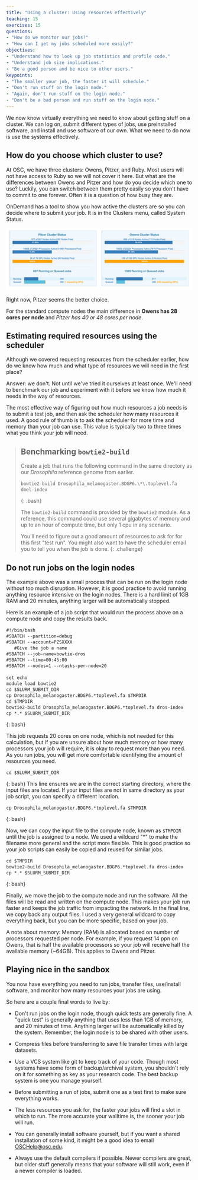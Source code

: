 ```yaml
---
title: "Using a cluster: Using resources effectively"
teaching: 15
exercises: 15
questions:
- "How do we monitor our jobs?"
- "How can I get my jobs scheduled more easily?" 
objectives:
- "Understand how to look up job statistics and profile code."
- "Understand job size implications."
- "Be a good person and be nice to other users."
keypoints:
- "The smaller your job, the faster it will schedule."
- "Don't run stuff on the login node."
- "Again, don't run stuff on the login node."
- "Don't be a bad person and run stuff on the login node."
---
```


We now know virtually everything we need to know about getting stuff on a cluster.
We can log on, submit different types of jobs, use preinstalled software, 
and install and use software of our own.
What we need to do now is use the systems effectively.

## How do you choose which cluster to use?

At OSC, we have three clusters: Owens, Pitzer, and Ruby. Most users will not have access to Ruby so we will not cover it
here. But what are the differences between Owens and Pitzer and how do you decide which one to use? Luckily, 
you can switch between them pretty easily so you don't have to commit to one forever. Often it is a question of how 
busy they are.

OnDemand has a tool to show you how active the clusters are so you can decide where to submit your job. It is in the
Clusters menu, called System Status. 

![System Status](../files/System_status.png)

Right now, Pitzer seems the better choice.

For the standard compute nodes the main difference in **Owens has 28 cores per node** and _Pitzer has 40 or 48 cores per node_.

## Estimating required resources using the scheduler

Although we covered requesting resources from the scheduler earlier,
how do we know how much and what type of resources we will need in the first place?

Answer: we don't. 
Not until we've tried it ourselves at least once.
We'll need to benchmark our job and experiment with it before
we know how much it needs in the way of resources.

The most effective way of figuring out how much resources a job needs is to submit a test job,
and then ask the scheduler how many resources it used.
A good rule of thumb is to ask the scheduler for more time and memory than your job can use.
This value is typically two to three times what you think your job will need.

> ## Benchmarking `bowtie2-build`
> Create a job that runs the following command 
> in the same directory as our *Drosophila* reference genome
> from earlier.
> 
> ```
> bowtie2-build Drosophila_melanogaster.BDGP6.\*\.toplevel.fa dmel-index
> ```
> {: .bash}
> 
> The `bowtie2-build` command is provided by the `bowtie2` module.
> As a reference, this command could use several gigabytes of memory and up to an hour of compute time, 
> but only 1 cpu in any scenario.
> 
> You'll need to figure out a good amount of resources to ask for for this first "test run".
> You might also want to have the scheduler email you to tell you when the job is done.
{: .challenge}


## Do not run jobs on the login nodes

The example above was a small process that can be run on the login node without too much disruption. However, it
is good practice to avoid running anything resource intensive on the login nodes. There is a hard limit of 1GB RAM and 
20 minutes, anything larger will be automatically stopped.

Here is an example of a job script that would run the process above on a compute node and copy the results back.

```
#!/bin/bash
#SBATCH --partition=debug
#SBATCH --account=PZSXXXX
   #Give the job a name 
#SBATCH --job-name=bowtie-dros
#SBATCH --time=00:45:00
#SBATCH --nodes=1 --ntasks-per-node=20

set echo
module load bowtie2
cd $SLURM_SUBMIT_DIR
cp Drosophila_melanogaster.BDGP6.*toplevel.fa $TMPDIR
cd $TMPDIR
bowtie2-build Drosophila_melanogaster.BDGP6.*toplevel.fa dros-index
cp *.* $SLURM_SUBMIT_DIR
```
{: bash}

This job requests 20 cores on one node, which is not needed for this calculation, but if you are unsure about how much 
memory or how many processors your job will require, it is okay to request more than you need. As you run jobs, 
you will get more comfortable identifying the amount of resources you need.

```
cd $SLURM_SUBMIT_DIR
```
{: bash}
This line ensures we are in the correct starting directory, where the input files are located. If your input files
are not in same directory as your job script, you can specify a different location. 

```
cp Drosophila_melanogaster.BDGP6.*toplevel.fa $TMPDIR
```
{: bash}

Now, we can copy the input file to the compute node, known as `$TMPDIR` until the job is assigned to a node. We used a wildcard "\*" to make the
filename more general and the script more flexible. This is good practice so your job scripts can easily be copied and reused for similar jobs.

```
cd $TMPDIR
bowtie2-build Drosophila_melanogaster.BDGP6.*toplevel.fa dros-index
cp *.* $SLURM_SUBMIT_DIR
```
{: bash}

Finally, we move the job to the compute node and run the software. All the files will be read and written on
the compute node. This makes your job run faster and keeps the job traffic from impacting the network. In the final
line, we copy back any output files. I used a very general wildcard to copy everything back, but you can be more
specific, based on your job.

A note about memory: Memory (RAM) is allocated based on number of processors requested per node. For example, if you
request 14 ppn on Owens, that is half the available processors so your job will receive half the available memory (~64GB).
This applies to Owens and Pitzer. 

## Playing nice in the sandbox

You now have everything you need to run jobs, transfer files, use/install software,
and monitor how many resources your jobs are using.

So here are a couple final words to live by:

* Don't run jobs on the login node, though quick tests are generally fine. 
  A "quick test" is generally anything that uses less than 1GB of memory, and 20 minutes of time.
  Anything larger will be automatically killed by the system. Remember, the login node is to 
  be shared with other users. 

* Compress files before transferring to save file transfer times with large datasets.

* Use a VCS system like git to keep track of your code. Though most systems have some form
  of backup/archival system, you shouldn't rely on it for something as key as your research code.
  The best backup system is one you manage yourself.

* Before submitting a run of jobs, submit one as a test first to make sure everything works.

* The less resources you ask for, the faster your jobs will find a slot in which to run.
  The more accurate your walltime is, the sooner your job will run.

* You can generally install software yourself, but if you want a shared installation of some kind,
  it might be a good idea to email OSCHelp@osc.edu.

* Always use the default compilers if possible. Newer compilers are great, but older stuff generally
  means that your software will still work, even if a newer compiler is loaded.


